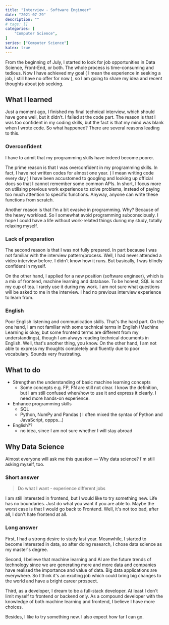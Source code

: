 ```yaml
---
title: "Interview - Software Engineer"
date: "2021-07-29"
description: ""
# tags: []
categories: [
    "Computer Science",
]
series: ["Computer Science"]
katex: true
---
```




From the beginning of July, I started to look for job opportunities in Data Science, Front-End, or both. The whole process is time-consuming and tedious. Now I have achieved my goal ( I mean the experience in seeking a job, I still have no offer for now ), so I am going to share my idea and recent thoughts about job seeking.



<!--more-->



## What I learned

Just a moment ago, I finished my final technical interview, which should have gone well, but it didn’t. I failed at the code part. The reason is that I was too confident in my coding skills, but the fact is that my mind was blank when I wrote code. So what happened? There are several reasons leading to this.



### Overconfident

I have to admit that my programming skills have indeed become poorer.

The prime reason is that I was overconfident in my programming skills. In fact, I have not written codes for almost one year. ( I mean writing code every day ) I have been accustomed to googling and looking up official docs so that I cannot remember some common APIs. In short, I focus more on utilising previous work experience to solve problems, instead of paying too much attention to specific functions. Anyway, anyone can write these functions from scratch.

Another reason is that I’m a bit evasive in programming. Why? Because of the heavy workload. So I somewhat avoid programming subconsciously. I hope I could have a life without work-related things during my study, totally relaxing myself.



### Lack of preparation

The second reason is that I was not fully prepared. In part because I was not familiar with the interview pattern/process. Well, I had never attended a video interview before. I didn't know how it runs. But basically, I was blindly confident in myself.

On the other hand, I applied for a new position (software engineer), which is a mix of frontend, machine learning and database. To be honest, SQL is not my cup of tea. I rarely use it during my work. I am not sure what questions will be asked to me in the interview. I had no previous interview experience to learn from.



### English

Poor English listening and communication skills. That's the hard part. On the one hand, I am not familiar with some technical terms in English (Machine Learning is okay, but some frontend terms are different from my understandings), though I am always reading technical documents in English. Well, that's another thing, you know. On the other hand, I am not able to express my thoughts completely and fluently due to poor vocabulary. Sounds very frustrating.



## What to do

- Strengthen the understanding of basic machine learning concepts
  - Some concepts e.g. FP, FN are still not clear. I know the definition, but I am still confused when/how to use it and express it clearly. I need more hands-on experience.
- Enhance programming skills
  - SQL
  - Python, NumPy and Pandas ( I often mixed the syntax of Python and JavaScript, oppps...)
- English?? 
  - no idea, since I am not sure whether I will stay abroad



## Why Data Science



Almost everyone will ask me this question — Why data science? I'm still asking myself, too.



### Short answer



> Do what I want - experience different jobs



I am still interested in frontend, but I would like to try something new. Life has no boundaries. Just do what you want if you are able to. Maybe the worst case is that I would go back to Frontend. Well, it's not too bad, after all, I don't hate frontend at all.



### Long answer



First, I had a strong desire to study last year. Meanwhile, I started to become interested in data, so after doing research, I chose data science as my master's degree.



Second, I believe that machine learning and AI are the future trends of technology since we are generating more and more data and companies have realised the importance and value of data. Big data applications are everywhere. So I think it's an exciting job which could bring big changes to the world and have a bright career prospect.



Third, as a developer, I dream to be a full-stack developer. At least I don't limit myself to frontend or backend only. As a compound developer with the knowledge of both machine learning and frontend, I believe I have more choices.



Besides, I like to try something new. I also expect how far I can go.

